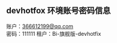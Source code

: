 ## devhotfox 环境账号密码信息

账户：366612199@qq.com                                      
密码：111111
租户：Bi-旗舰版-devhotfix